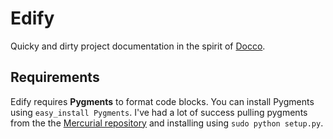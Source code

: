 # Edify

Quicky and dirty project documentation in the spirit of
[Docco](://github.com/jashkenas/docco).

## Requirements

Edify requires **Pygments** to format code blocks. You can install Pygments
using `easy_install Pygments`. I've had a lot of success pulling pygments from
the the [Mercurial repository](http://pygments.org/download/) and installing
using `sudo python setup.py`.

